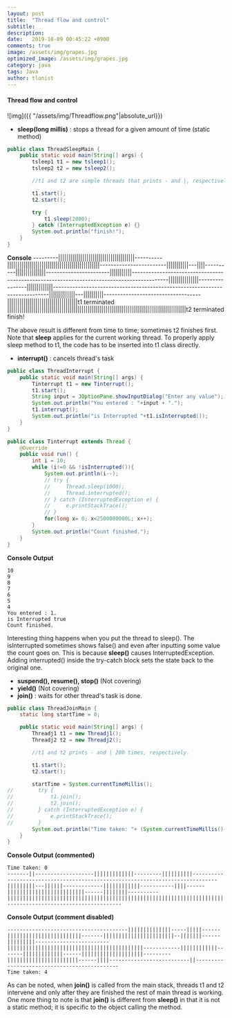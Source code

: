 ```yaml
---
layout: post
title:  "Thread flow and control"
subtitle:
description:
date:   2019-10-09 00:45:22 +0900
comments: true
image: /assets/img/grapes.jpg
optimized_image: /assets/img/grapes.jpg
category: java
tags: Java
author: tlonist
---
```


#### Thread flow and control


 ![img]({{ "/assets/img/Threadflow.png"|absolute_url}})

- **sleep(long millis)** : stops a thread for a given amount of time (static method)
```java
public class ThreadSleepMain {
    public static void main(String[] args) {
        tsleep1 t1 = new tsleep1(); 
        tsleep2 t2 = new tsleep2();

        //t1 and t2 are simple threads that prints - and |, respectively

        t1.start();
        t2.start();

        try {
            t1.sleep(2000);
        } catch (InterruptedException e) {}
        System.out.println("finish!");
    }
}
```
**Console**
---------||||||||||||||||||||||||||||||||||||||----------||||||||||||||||||||||||||||||||||||||||||||||------------------------|||||||||||---||||----------|||||||||||||||-----------------------|||||||||||-------------------------------------------------------------------------------------------|||||||||||||||----------------|||||||||||||----------------------------------------------------------------------------|||||||||||||---||||||||||-----------------------------------|||||||||||||||||||||||||||||||||||t1 terminated
|||||||||||||||||||||||||||||||||||||||||||||||||||||||||||||||||||||||||||||||||||||||||t2 terminated
finish!

The above result is different from time to time; sometimes t2 finishes first. Note that **sleep** applies for the current working thread. To properly apply sleep method to t1, the code has to be inserted into t1 class directly.

- **interrupt()** : cancels thread's task

```java
public class ThreadInterrupt {
    public static void main(String[] args) {
        Tinterrupt t1 = new Tinterrupt();
        t1.start();
        String input = JOptionPane.showInputDialog("Enter any value");
        System.out.println("You entered : "+input + ".");
        t1.interrupt();
        System.out.println("is Interrupted "+t1.isInterrupted());
    }
}

public class Tinterrupt extends Thread {
    @Override
    public void run() {
        int i = 10;
        while (i!=0 && !isInterrupted()){
            System.out.println(i--);
            // try {
            //     Thread.sleep(1000);
            //     Thread.interrupted();
            // } catch (InterruptedException e) {
            //     e.printStackTrace();
            // }
            for(long x= 0; x<2500000000L; x++);
        }
        System.out.println("Count finished.");
    }
}
```
**Console Output**
```console
10
9
8
7
6
5
4
You entered : 1.
is Interrupted true
Count finished.
```
Interesting thing happens when you put the thread to sleep(). The isInterrupted sometimes shows false() and even after inputting some value the count goes on. This is because **sleep()** causes InterruptedException. Adding interrupted() inside the try-catch block sets the state back to the original one.


- **suspend(), resume(), stop()** (Not covering)
- **yield()** (Not covering)
- **join()** : waits for other thread's task is done.

```java
public class ThreadJoinMain {
    static long startTime = 0;

    public static void main(String[] args) {
        Threadj1 t1 = new Threadj1();
        Threadj2 t2 = new Threadj2();

        //t1 and t2 prints - and | 200 times, respectively.

        t1.start();
        t2.start();

        startTime = System.currentTimeMillis();
//        try {
//            t1.join();
//            t2.join();
//        } catch (InterruptedException e) {
//            e.printStackTrace();
//        }
        System.out.println("Time taken: "+ (System.currentTimeMillis()-startTime));
    }
}
```

**Console Output (commented)**
```console
Time taken: 0
-------||-------------------|||||||||||||---------||||||||||------------------------------------------------------------------------------|||||||||---||||||-------------||||||||||||-----------||||------|||||||||||||||||||||||||------||||||||----------|||||||||||||||||||||||||||||||||||||||||||||||||||||||||||||||||||||||||||||||||||||||||||||||||||||||||||||||--------------------------------------

```

**Console Output (comment disabled)**
```console
---------------------------------------||||||||||||||-----|||||------||||||||||||||||||||||||-------|||||||||||||||||||||||--|||||||------|||||||||------------------------||||||||||||||||||||||||||||||||||||||||||||------------||||||||||||-------|||||||||||||------||||||||||||||||||||---------|||||||||||||||||||||||------||||--------------------------||---------------------------------------------
Time taken: 4

```
As can be noted, when **join()** is called from the main stack, threads t1 and t2 intervene and only after they are finished the rest of main thread is working.
One more thing to note is that **join()** is different from **sleep()** in that it is not a static method; it is specific to the object calling the method.